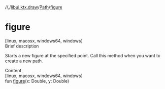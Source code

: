 //[.](../../index.md)/[libui.ktx.draw](../index.md)/[Path](index.md)/[figure](figure.md)



# figure  
[linux, macosx, windows64, windows]  
Brief description  


Starts a new figure at the specified point. Call this method when you want to create a new path.

  
  
  
Content  
[linux, macosx, windows64, windows]  
fun [figure](figure.md)(x: Double, y: Double)  




